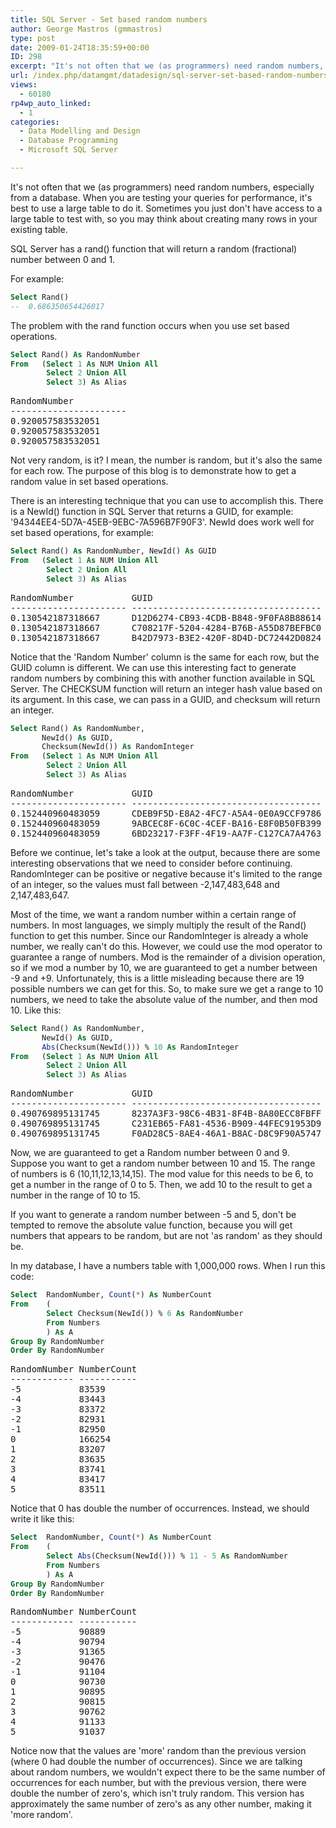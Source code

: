 ```yaml
---
title: SQL Server - Set based random numbers
author: George Mastros (gmmastros)
type: post
date: 2009-01-24T18:35:59+00:00
ID: 298
excerpt: "It's not often that we (as programmers) need random numbers, especially from a database.  When you are testing your queries for performance, it's best to use a large table to do it.  Sometimes you just don't have access to a large table to test with, so&hellip;"
url: /index.php/datamgmt/datadesign/sql-server-set-based-random-numbers/
views:
  - 60180
rp4wp_auto_linked:
  - 1
categories:
  - Data Modelling and Design
  - Database Programming
  - Microsoft SQL Server

---
```

It's not often that we (as programmers) need random numbers, especially from a database. When you are testing your queries for performance, it's best to use a large table to do it. Sometimes you just don't have access to a large table to test with, so you may think about creating many rows in your existing table.

SQL Server has a rand() function that will return a random (fractional) number between 0 and 1.
  
For example:

```sql
Select Rand()
--	0.686350654426017
```
The problem with the rand function occurs when you use set based operations.

```sql
Select Rand() As RandomNumber
From   (Select 1 As NUM Union All
        Select 2 Union All
        Select 3) As Alias
```
<pre>RandomNumber
----------------------
0.920057583532051
0.920057583532051
0.920057583532051</pre>

Not very random, is it? I mean, the number is random, but it's also the same for each row. The purpose of this blog is to demonstrate how to get a random value in set based operations.

There is an interesting technique that you can use to accomplish this. There is a NewId() function in SQL Server that returns a GUID, for example: '94344EE4-5D7A-45EB-9EBC-7A596B7F90F3'. NewId does work well for set based operations, for example:

```sql
Select Rand() As RandomNumber, NewId() As GUID
From   (Select 1 As NUM Union All
        Select 2 Union All
        Select 3) As Alias
```
<pre>RandomNumber           GUID
---------------------- ------------------------------------
0.130542187318667      D12D6274-CB93-4CDB-B848-9F0FA8B88614
0.130542187318667      C708217F-5204-4284-B76B-A55D87BEFBC0
0.130542187318667      B42D7973-B3E2-420F-8D4D-DC72442D0824
</pre>

Notice that the 'Random Number' column is the same for each row, but the GUID column is different. We can use this interesting fact to generate random numbers by combining this with another function available in SQL Server. The CHECKSUM function will return an integer hash value based on its argument. In this case, we can pass in a GUID, and checksum will return an integer.

```sql
Select Rand() As RandomNumber, 
       NewId() As GUID, 
       Checksum(NewId()) As RandomInteger
From   (Select 1 As NUM Union All
        Select 2 Union All
        Select 3) As Alias
```
<pre>RandomNumber           GUID                                 RandomInteger
---------------------- ------------------------------------ --------------
0.152440960483059      CDEB9F5D-E8A2-4FC7-A5A4-0E0A9CCF9786     84,364,212
0.152440960483059      9ABCEC8F-6C0C-4CEF-BA16-E8F0B50FB399 -1,317,220,961
0.152440960483059      6BD23217-F3FF-4F19-AA7F-C127CA7A4763    976,389,102
</pre>

Before we continue, let's take a look at the output, because there are some interesting observations that we need to consider before continuing. RandomInteger can be positive or negative because it's limited to the range of an integer, so the values must fall between -2,147,483,648 and 2,147,483,647. 

Most of the time, we want a random number within a certain range of numbers. In most languages, we simply multiply the result of the Rand() function to get this number. Since our RandomInteger is already a whole number, we really can't do this. However, we could use the mod operator to guarantee a range of numbers. Mod is the remainder of a division operation, so if we mod a number by 10, we are guaranteed to get a number between -9 and +9. Unfortunately, this is a little misleading because there are 19 possible numbers we can get for this. So, to make sure we get a range to 10 numbers, we need to take the absolute value of the number, and then mod 10. Like this:

```sql
Select Rand() As RandomNumber, 
       NewId() As GUID, 
       Abs(Checksum(NewId())) % 10 As RandomInteger
From   (Select 1 As NUM Union All
        Select 2 Union All
        Select 3) As Alias
```
<pre>RandomNumber           GUID                                 RandomInteger
---------------------- ------------------------------------ -------------
0.490769895131745      8237A3F3-98C6-4B31-8F4B-8A80ECC8FBFF 1
0.490769895131745      C231EB65-FA81-4536-B909-44FEC91953D9 9
0.490769895131745      F0AD28C5-8AE4-46A1-B8AC-D8C9F90A5747 4
</pre>

Now, we are guaranteed to get a Random number between 0 and 9. Suppose you want to get a random number between 10 and 15. The range of numbers is 6 (10,11,12,13,14,15). The mod value for this needs to be 6, to get a number in the range of 0 to 5. Then, we add 10 to the result to get a number in the range of 10 to 15.

If you want to generate a random number between -5 and 5, don't be tempted to remove the absolute value function, because you will get numbers that appears to be random, but are not 'as random' as they should be. 

In my database, I have a numbers table with 1,000,000 rows. When I run this code:

```sql
Select	RandomNumber, Count(*) As NumberCount
From	(
		Select Checksum(NewId()) % 6 As RandomNumber
		From Numbers
		) As A
Group By RandomNumber
Order By RandomNumber
```
<pre>RandomNumber NumberCount
------------ -----------
-5           83539
-4           83443
-3           83372
-2           82931
-1           82950
0            166254
1            83207
2            83635
3            83741
4            83417
5            83511
</pre>

Notice that 0 has double the number of occurrences. Instead, we should write it like this:

```sql
Select	RandomNumber, Count(*) As NumberCount
From	(
		Select Abs(Checksum(NewId())) % 11 - 5 As RandomNumber
		From Numbers
		) As A
Group By RandomNumber
Order By RandomNumber
```
<pre>RandomNumber NumberCount
------------ -----------
-5           90889
-4           90794
-3           91365
-2           90476
-1           91104
0            90730
1            90895
2            90815
3            90762
4            91133
5            91037
</pre>

Notice now that the values are 'more' random than the previous version (where 0 had double the number of occurrences). Since we are talking about random numbers, we wouldn't expect there to be the same number of occurrences for each number, but with the previous version, there were double the number of zero's, which isn't truly random. This version has approximately the same number of zero's as any other number, making it 'more random'.